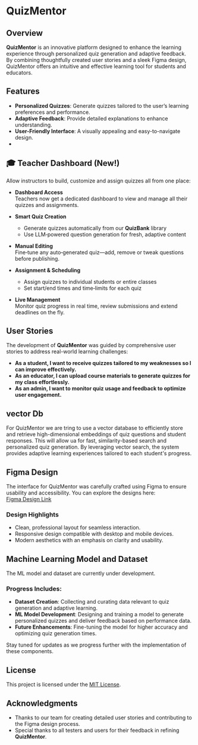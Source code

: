 # QuizMentor  

## Overview  
**QuizMentor** is an innovative platform designed to enhance the learning experience through personalized quiz generation and adaptive feedback. By combining thoughtfully created user stories and a sleek Figma design, QuizMentor offers an intuitive and effective learning tool for students and educators.  

## Features  
- **Personalized Quizzes**: Generate quizzes tailored to the user’s learning preferences and performance.  
- **Adaptive Feedback**: Provide detailed explanations to enhance understanding.  
- **User-Friendly Interface**: A visually appealing and easy-to-navigate design.
- 
## 🎓 Teacher Dashboard (New!)

Allow instructors to build, customize and assign quizzes all from one place:

- **Dashboard Access**  
  Teachers now get a dedicated dashboard to view and manage all their quizzes and assignments.

- **Smart Quiz Creation**  
  - Generate quizzes automatically from our **QuizBank** library  
  - Use LLM‑powered question generation for fresh, adaptive content

- **Manual Editing**  
  Fine‑tune any auto‑generated quiz—add, remove or tweak questions before publishing.

- **Assignment & Scheduling**  
  - Assign quizzes to individual students or entire classes  
  - Set start/end times and time‑limits for each quiz

- **Live Management**  
  Monitor quiz progress in real time, review submissions and extend deadlines on the fly.

## User Stories  
The development of **QuizMentor** was guided by comprehensive user stories to address real-world learning challenges:  
- **As a student, I want to receive quizzes tailored to my weaknesses so I can improve effectively.**  
- **As an educator, I can upload course materials to generate quizzes for my class effortlessly.**  
- **As an admin, I want to monitor quiz usage and feedback to optimize user engagement.**  
## vector Db
For QuizMentor we are tring to use a vector database to efficiently store and retrieve high-dimensional embeddings of quiz questions and student responses. This will allow ua for fast, similarity-based search and personalized quiz generation. By leveraging vector search, the system provides adaptive learning experiences tailored to each student's progress.
## Figma Design  
The interface for QuizMentor was carefully crafted using Figma to ensure usability and accessibility. You can explore the designs here:  
[Figma Design Link](#)  

### Design Highlights  
- Clean, professional layout for seamless interaction.  
- Responsive design compatible with desktop and mobile devices.  
- Modern aesthetics with an emphasis on clarity and usability.  

## Machine Learning Model and Dataset  
The ML model and dataset are currently under development.  
### Progress Includes:  
- **Dataset Creation**: Collecting and curating data relevant to quiz generation and adaptive learning.  
- **ML Model Development**: Designing and training a model to generate personalized quizzes and deliver feedback based on performance data.  
- **Future Enhancements**: Fine-tuning the model for higher accuracy and optimizing quiz generation times.  

Stay tuned for updates as we progress further with the implementation of these components.  

## License  
This project is licensed under the [MIT License](LICENSE).  

## Acknowledgments  
- Thanks to our team for creating detailed user stories and contributing to the Figma design process.  
- Special thanks to all testers and users for their feedback in refining **QuizMentor**.
